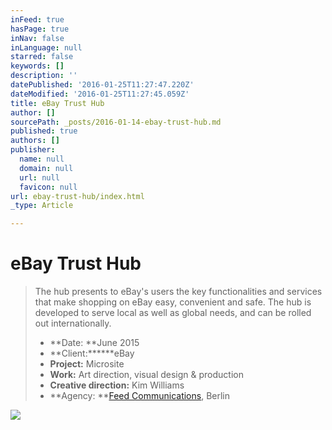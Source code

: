 ```yaml
---
inFeed: true
hasPage: true
inNav: false
inLanguage: null
starred: false
keywords: []
description: ''
datePublished: '2016-01-25T11:27:47.220Z'
dateModified: '2016-01-25T11:27:45.059Z'
title: eBay Trust Hub
author: []
sourcePath: _posts/2016-01-14-ebay-trust-hub.md
published: true
authors: []
publisher:
  name: null
  domain: null
  url: null
  favicon: null
url: ebay-trust-hub/index.html
_type: Article

---
```

# eBay Trust Hub

> The hub presents to eBay's users the key functionalities and services that make shopping on eBay
> easy, convenient and safe. The hub is developed to serve
> local as well as global needs, and can be rolled out internationally.
> 
> * **Date: **June 2015
> * **Client:******eBay
> * **Project:** Microsite
> * **Work:** Art direction, visual design & production
> * **Creative direction:** Kim Williams
> * **Agency: **[Feed Communications][0], Berlin

![](https://the-grid-user-content.s3-us-west-2.amazonaws.com/6124f583-45e8-45a9-8276-8aae2111597c.png)

[0]: http://feedberlin.com/